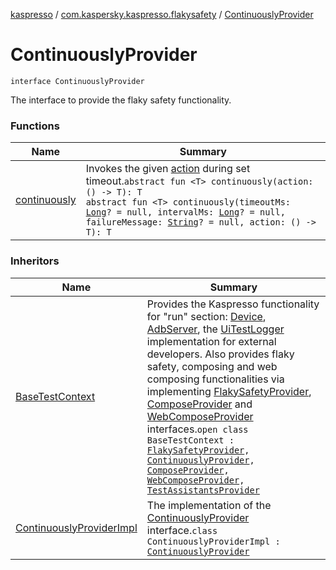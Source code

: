 [kaspresso](../../index.md) / [com.kaspersky.kaspresso.flakysafety](../index.md) / [ContinuouslyProvider](./index.md)

# ContinuouslyProvider

`interface ContinuouslyProvider`

The interface to provide the flaky safety functionality.

### Functions

| Name | Summary |
|---|---|
| [continuously](continuously.md) | Invokes the given [action](continuously.md#com.kaspersky.kaspresso.flakysafety.ContinuouslyProvider$continuously(kotlin.Function0((com.kaspersky.kaspresso.flakysafety.ContinuouslyProvider.continuously.T)))/action) during set timeout.`abstract fun <T> continuously(action: () -> T): T`<br>`abstract fun <T> continuously(timeoutMs: `[`Long`](https://kotlinlang.org/api/latest/jvm/stdlib/kotlin/-long/index.html)`? = null, intervalMs: `[`Long`](https://kotlinlang.org/api/latest/jvm/stdlib/kotlin/-long/index.html)`? = null, failureMessage: `[`String`](https://kotlinlang.org/api/latest/jvm/stdlib/kotlin/-string/index.html)`? = null, action: () -> T): T` |

### Inheritors

| Name | Summary |
|---|---|
| [BaseTestContext](../../com.kaspersky.kaspresso.testcases.core.testcontext/-base-test-context.md) | Provides the Kaspresso functionality for "run" section: [Device](../../com.kaspersky.kaspresso.device/-device/index.md), [AdbServer](../../com.kaspersky.kaspresso.device.server/-adb-server/index.md), the [UiTestLogger](../../com.kaspersky.kaspresso.logger/-ui-test-logger.md) implementation for external developers. Also provides flaky safety, composing and web composing functionalities via implementing [FlakySafetyProvider](../-flaky-safety-provider/index.md), [ComposeProvider](../../com.kaspersky.kaspresso.compose/-compose-provider/index.md) and [WebComposeProvider](../../com.kaspersky.kaspresso.compose/-web-compose-provider/index.md) interfaces.`open class BaseTestContext : `[`FlakySafetyProvider`](../-flaky-safety-provider/index.md)`, `[`ContinuouslyProvider`](./index.md)`, `[`ComposeProvider`](../../com.kaspersky.kaspresso.compose/-compose-provider/index.md)`, `[`WebComposeProvider`](../../com.kaspersky.kaspresso.compose/-web-compose-provider/index.md)`, `[`TestAssistantsProvider`](../../com.kaspersky.kaspresso.testcases.core.testassistants/-test-assistants-provider/index.md) |
| [ContinuouslyProviderImpl](../-continuously-provider-impl/index.md) | The implementation of the [ContinuouslyProvider](./index.md) interface.`class ContinuouslyProviderImpl : `[`ContinuouslyProvider`](./index.md) |
